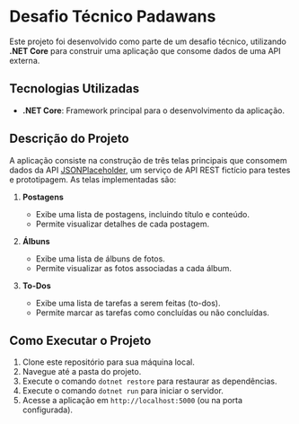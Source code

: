 # Desafio Técnico Padawans

Este projeto foi desenvolvido como parte de um desafio técnico, utilizando **.NET Core** para construir uma aplicação que consome dados de uma API externa.

## Tecnologias Utilizadas

- **.NET Core**: Framework principal para o desenvolvimento da aplicação.

## Descrição do Projeto

A aplicação consiste na construção de três telas principais que consomem dados da API [JSONPlaceholder](https://jsonplaceholder.typicode.com/), um serviço de API REST fictício para testes e prototipagem. As telas implementadas são:

1. **Postagens**
   - Exibe uma lista de postagens, incluindo título e conteúdo.
   - Permite visualizar detalhes de cada postagem.

2. **Álbuns**
   - Exibe uma lista de álbuns de fotos.
   - Permite visualizar as fotos associadas a cada álbum.

3. **To-Dos**
   - Exibe uma lista de tarefas a serem feitas (to-dos).
   - Permite marcar as tarefas como concluídas ou não concluídas.

## Como Executar o Projeto

1. Clone este repositório para sua máquina local.
2. Navegue até a pasta do projeto.
3. Execute o comando `dotnet restore` para restaurar as dependências.
4. Execute o comando `dotnet run` para iniciar o servidor.
5. Acesse a aplicação em `http://localhost:5000` (ou na porta configurada).



